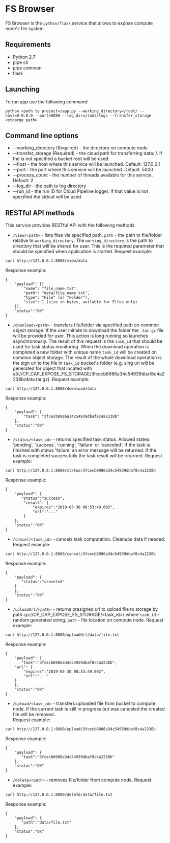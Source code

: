 # FS Browser

FS Browser is the `python/flask` service that allows to expose compute node's file system

## Requirements

- Python 2.7
- pipe cli
- pipe common
- flask

## Launching

To run app use the following command:
```
python <path to project>/app.py --working_directory=/root/ --host=0.0.0.0 --port=8080 --log_dir=/root/logs --transfer_storage <stoarge path>
```

## Command line options
- --working_directory (Required) - the directory on compute node 
- --transfer_storage (Required) - the cloud path for transferring data: <storage name>/<path to cloud directory>. If the <path to cloud directory> is not specified a bucket root will be used
- --host - the host where this service will be launched. Default: 127.0.0.1
- --port - the port where this service will be launched. Default: 5000
- --process_count - the number of threads available for this service. Default: 2
- --log_dir - the path to log directory
- --run_id - the run ID for Cloud Pipeline logger. If that value is not specified the stdout will be used. 

## RESTful API methods

This service provides RESTful API with the following methods:
-  `/view/<path>` - lists files via specified path. `path` - the path to file/folder relative to `working_directory`. The `working_directory` is the path to directory that will be shared for user. This is the required parameter that should be specified when application is started. 
Request example:
```
curl http://127.0.0.1:8080/view/data
```
Response example:
```
{    
    "payload": [{
        "name": "file_name.txt",
        "path": "data/file_name.txt",
        "type": "File" (or "Folder"),
        "size": 1 (size in bytes, avilable for Files only)
    }],
    "status":"OK"
}
```
- `/download/<path>` - transfers file/folder via specified path on common object storage. If the user initiate to download the folder the `.tar.gz`  file will be provided for user. This action is long running so launches asynchronously.  The result of this request is the `task_id` that should be used for task status monitoring. When the download operation is completed a new folder with unique name `task_id` will be created on common object storage. The result of the whole download operation is the sign url to the file in `task_id` bucket's folder (e.g. sing url will be generated for object that located with s3://CP_CAP_EXPOSE_FS_STORAGE/3fcecb8986a34c54939dbaf8c4a2238b/data.tar.gz).
Request example:
```
curl http://127.0.0.1:8080/download/data
```
Response example:
```
{    
    "payload": {
        "task": "3fcecb8986a34c54939dbaf8c4a2238b"
    },
    "status":"OK"
}
```
- `/status/<task_id>` - returns specified task status. Allowed states:  'pending', 'success', 'running', 'failure' or 'canceled'. If the task is finished with status 'failure' an error message will be returned. If the task is completed successfully the task result will be returned.
Request example:
```
curl http://127.0.0.1:8080/status/3fcecb8986a34c54939dbaf8c4a2238b
```
Response example:
```
{    
    "payload": {
       "status":"success",
	    "result": {
		    "expires":"2019-05-30 08:53:49.602",
		    "url":"..."
	    }
    },
    "status":"OK"
}
```
- `/cancel/<task_id>` - cancels task computation. Cleanups data if needed. 
Request example:
```
curl http://127.0.0.1:8080/cancel/3fcecb8986a34c54939dbaf8c4a2238b
```
Response example:
```
{    
    "payload": {
       "status":"canceled"
	}
    },
    "status":"OK"
}
```
- `/uploadUrl/<path>` - returns presigned url to upload file to storage by path cp://CP_CAP_EXPOSE_FS_STORAGE/<task_id>/<path> where `task_id` - random generated string, `path` - file location on compute node.
Request example:
```
curl http://127.0.0.1:8080/uploadUrl/data/file.txt
```
Response example:
```
{    
    "payload": {
       "task":"3fcecb8986a34c54939dbaf8c4a2238b",
	"url": {
		"expires":"2019-05-30 08:53:49.602",
		"url":"..."
	}
    },
    "status":"OK"
}
```
- `/upload/<task_id>` - transfers uploaded file from bucket to compute node. If the current task is still in progress but was canceled the created file will be removed.   
Request example:
```
curl http://127.0.0.1:8080/upload/3fcecb8986a34c54939dbaf8c4a2238b
```
Response example:
```
{    
    "payload": {
       "task":"3fcecb8986a34c54939dbaf8c4a2238b"
    },
    "status":"OK"
}
```
- `/delete/<path>` - removes file/folder from compute node.
Request example:
```
curl http://127.0.0.1:8080/delete/data/file.txt
```
Response example:
```
{    
    "payload": {
       "path":"data/file.txt"
    },
    "status":"OK"
}
```
